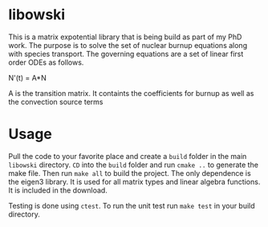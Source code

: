 # libowski

This is a matrix expotential library that is being build as part of my PhD work. The purpose is to solve the set of nuclear burnup equations along with species transport. The governing equations are a set of linear first order ODEs as follows.

N'(t) = A*N

A is the transition matrix. It containts the coefficients for burnup as well as the convection source terms 

# Usage
Pull the code to your favorite place and create a `build` folder in the main `libowski` directory. `CD` into the `build` folder and run `cmake ..` to generate the make file. Then run `make all` to build the project. The only dependence is the eigen3 library. It is used for all matrix types and linear algebra functions. It is included in the download.

Testing is done using `ctest`. To run the unit test run `make test` in your build directory.
